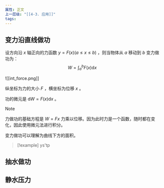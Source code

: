 ```yaml
---
属性: 正文
上一层级: "[[4-3. 应用]]"
tags:
---
```


## 变力沿直线做功

设方向沿 $x$ 轴正向的力函数 $y=F(x) (a \le x \le b)$ ，则当物体从 $a$ 移动到 $b$ 变力做功为： $$W=\int^{b}_{a} F(x) \mathrm{d}x$$

![[int_force.png]]

纵坐标为力的大小 $F$ ，横坐标为位移 $x$ 。

功的微元是 $\mathrm{d}W = F(x) \mathrm{d}x$ 。

> [!note]
>  
> 力做功的基础方程是 $W = Fx$ 力乘以位移。因为此时力是一个函数，随时都在变化，因此使用微元法进行积分。
> 
> 变力做功可以理解为曲线下方的面积。

> [!example] 
> ys'tp

## 抽水做功



## 静水压力